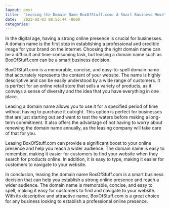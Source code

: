 ```yaml
---
layout: post
title:  "Leasing the Domain Name BoxOfStuff.com: A Smart Business Move"
date:   2023-02-03 08:56:44 -0600
categories: 
---
```

In the digital age, having a strong online presence is crucial for businesses. A domain name is the first step in establishing a professional and credible image for your brand on the internet. Choosing the right domain name can be a difficult and time-consuming task, but leasing a domain name such as BoxOfStuff.com can be a smart business decision.

BoxOfStuff.com is a memorable, concise, and easy-to-spell domain name that accurately represents the content of your website. The name is highly descriptive and can be easily understood by a wide range of customers. It is perfect for an online retail store that sells a variety of products, as it conveys a sense of diversity and the idea that you have everything in one place.

Leasing a domain name allows you to use it for a specified period of time without having to purchase it outright. This option is perfect for businesses that are just starting out and want to test the waters before making a long-term commitment. It also offers the advantage of not having to worry about renewing the domain name annually, as the leasing company will take care of that for you.

Leasing BoxOfStuff.com can provide a significant boost to your online presence and help you reach a wider audience. The domain name is easy to remember, making it easier for customers to find your website when they search for products online. In addition, it is easy to type, making it easier for customers to navigate to your website.

In conclusion, leasing the domain name BoxOfStuff.com is a smart business decision that can help you establish a strong online presence and reach a wider audience. The domain name is memorable, concise, and easy to spell, making it easy for customers to find and navigate to your website. With its descriptive and attractive name, BoxOfStuff.com is a great choice for any business looking to establish a professional online presence.